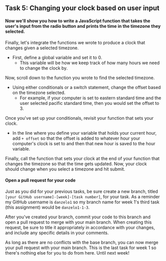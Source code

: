 ## Task 5: Changing your clock based on user input

#### Now we'll show you how to write a JavaScript function that takes the user's input from the radio button and prints the time in the timezone they selected.

Finally, let's integrate the functions we wrote to produce a clock that changes given a selected timezone.

- First, define a global variable and set it to 0.  
  - This variable will be how we keep track of how many hours we need to change the clock by.

Now, scroll down to the function you wrote to find the selected timezone. 

- Using either conditionals or a switch statement, change the offset based on the timezone selected.  
  - For example, if your computer is set to eastern standard time and the user selected pacific standard time, then you would set the offset to 3.

Once you've set up your conditionals, revisit your function that sets your clock.  

- In the line where you define your variable that holds your current hour, add `+ offset` so that the offset is added to whatever hour your computer's clock is set to and then that new hour is saved to the hour variable.

Finally, call the function that sets your clock at the end of your function that changes the timezone so that the time gets updated. Now, your clock should change when you select a timezone and hit submit.

#### Open a pull request for your code

Just as you did for your previous tasks, be sure create a new branch, titled `[your GitHub username]-[week]-[task number]`, for your task.  As a reminder my GitHub username is `danzelo1` so my branch name for week 1's third task (this assignment) would be `danzelo1-1-3`.

After you've created your branch, commit your code to this branch and open a pull request to merge with your main branch.  When creating this request, be sure to title it appropriately in accordance with your changes, and include any specific details in your comments.

As long as there are no conflicts with the base branch, you can now merge your pull request with your main branch. This is the last task for week 1 so there's nothing else for you to do from here.  Until next week!